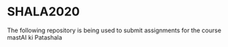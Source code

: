 # SHALA2020
The following repository is being used to submit assignments for the course mastAI ki Patashala
